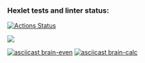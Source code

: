 ### Hexlet tests and linter status:
[![Actions Status](https://github.com/LyubovVershinnikova/frontend-project-44/actions/workflows/hexlet-check.yml/badge.svg)](https://github.com/LyubovVershinnikova/frontend-project-44/actions)

<a href="https://codeclimate.com/github/LyubovVershinnikova/frontend-project-44/maintainability"><img src="https://api.codeclimate.com/v1/badges/f86e5620aece47b7ae33/maintainability" /></a>

[![asciicast brain-even](https://asciinema.org/a/Hx24RxhzRqfwZEREBHHMinXnX.svg)](https://asciinema.org/a/Hx24RxhzRqfwZEREBHHMinXnX)
[![asciicast brain-calc](https://asciinema.org/a/yA2QBx2Cz9983wZIxlgAixdFY.svg)](https://asciinema.org/a/yA2QBx2Cz9983wZIxlgAixdFY)